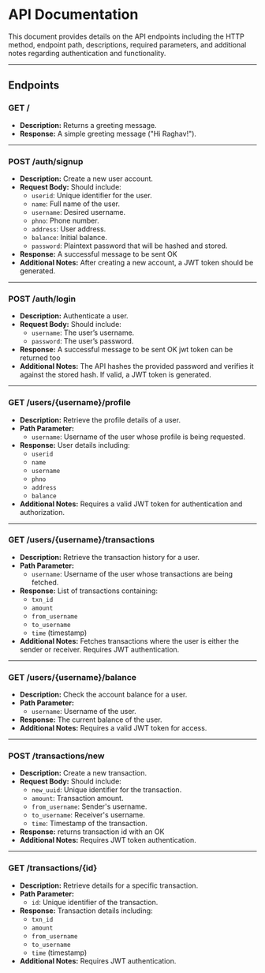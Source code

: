 # API Documentation

This document provides details on the API endpoints including the HTTP method, endpoint path, descriptions, required parameters, and additional notes regarding authentication and functionality.

---

## Endpoints

### GET /

- **Description:** Returns a greeting message.
- **Response:** A simple greeting message ("Hi Raghav!").

---

### POST /auth/signup

- **Description:** Create a new user account.
- **Request Body:** Should include:
  - `userid`: Unique identifier for the user.
  - `name`: Full name of the user.
  - `username`: Desired username.
  - `phno`: Phone number.
  - `address`: User address.
  - `balance`: Initial balance.
  - `password`: Plaintext password that will be hashed and stored.
- **Response:** A successful message to be sent  OK
- **Additional Notes:** After creating a new account, a JWT token should be generated.

---

### POST /auth/login

- **Description:** Authenticate a user.
- **Request Body:** Should include:
  - `username`: The user’s username.
  - `password`: The user’s password.
- **Response:** A successful message to be sent  OK jwt token can be returned too
- **Additional Notes:** The API hashes the provided password and verifies it against the stored hash. If valid, a JWT token is generated.

---

### GET /users/{username}/profile

- **Description:** Retrieve the profile details of a user.
- **Path Parameter:**
  - `username`: Username of the user whose profile is being requested.
- **Response:** User details including:
  - `userid`
  - `name`
  - `username`
  - `phno`
  - `address`
  - `balance`
- **Additional Notes:** Requires a valid JWT token for authentication and authorization.

---

### GET /users/{username}/transactions

- **Description:** Retrieve the transaction history for a user.
- **Path Parameter:**
  - `username`: Username of the user whose transactions are being fetched.
- **Response:** List of transactions containing:
  - `txn_id`
  - `amount`
  - `from_username`
  - `to_username`
  - `time` (timestamp)
- **Additional Notes:** Fetches transactions where the user is either the sender or receiver. Requires JWT authentication.

---

### GET /users/{username}/balance

- **Description:** Check the account balance for a user.
- **Path Parameter:**
  - `username`: Username of the user.
- **Response:** The current balance of the user.
- **Additional Notes:** Requires a valid JWT token for access.

---

### POST /transactions/new

- **Description:** Create a new transaction.
- **Request Body:** Should include:
  - `new_uuid`: Unique identifier for the transaction.
  - `amount`: Transaction amount.
  - `from_username`: Sender's username.
  - `to_username`: Receiver's username.
  - `time`: Timestamp of the transaction.
- **Response:** returns transaction id with an OK
- **Additional Notes:** Requires JWT token authentication.

---

### GET /transactions/{id}

- **Description:** Retrieve details for a specific transaction.
- **Path Parameter:**
  - `id`: Unique identifier of the transaction.
- **Response:** Transaction details including:
  - `txn_id`
  - `amount`
  - `from_username`
  - `to_username`
  - `time` (timestamp)
- **Additional Notes:** Requires JWT authentication.
